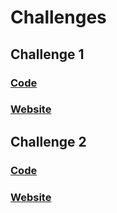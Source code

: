 # Challenges
## Challenge 1
### [Code](https://github.com/OmegaRogue/ConqueringResponsiveLayouts/tree/master/Challenge_1)
### [Website](Challenge_1/index.html)
## Challenge 2
### [Code](https://github.com/OmegaRogue/ConqueringResponsiveLayouts/tree/master/Challenge_2)
### [Website](Challenge_2/index.html)